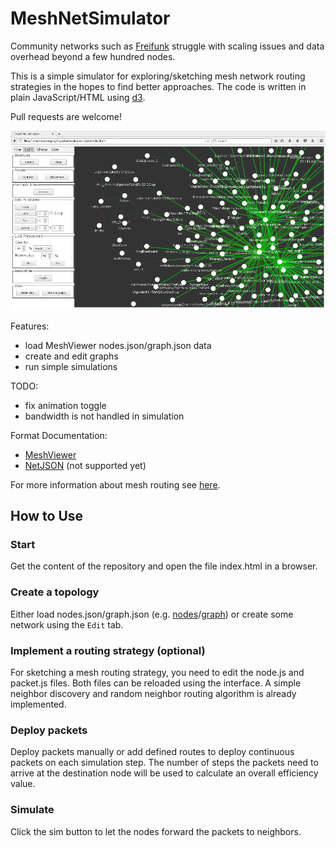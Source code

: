 # MeshNetSimulator

Community networks such as [Freifunk](https://freifunk.net) struggle with scaling issues and data overhead beyond a few hundred nodes.

This is a simple simulator for exploring/sketching mesh network routing strategies in the hopes to find better approaches.
The code is written in plain JavaScript/HTML using [d3](https://d3js.org).

Pull requests are welcome!

![settings](docs/screenshot.png)

Features:
- load MeshViewer nodes.json/graph.json data
- create and edit graphs
- run simple simulations

TODO:
- fix animation toggle
- bandwidth is not handled in simulation

Format Documentation:
- [MeshViewer](https://github.com/ffrgb/meshviewer)
- [NetJSON](http://netjson.org/rfc.html#rfc.section.5) (not supported yet)

For more information about mesh routing see [here](docs/about_mesh_networking.md).


## How to Use

### Start

Get the content of the repository and open the file index.html in a browser.

### Create a topology

Either load nodes.json/graph.json (e.g. [nodes](https://regensburg.freifunk.net/data/nodes.json)/[graph](https://regensburg.freifunk.net/data/graph.json)) or create some network using the `Edit` tab.

### Implement a routing strategy (optional)

For sketching a mesh routing strategy, you need to edit the node.js and packet.js files.
Both files can be reloaded using the interface.
A simple neighbor discovery and random neighbor routing algorithm is already implemented.

### Deploy packets
Deploy packets manually or add defined routes to deploy continuous packets on each simulation step. The number of steps the packets need to arrive at the destination node will be used to calculate an overall efficiency value.

### Simulate

Click the sim button to let the nodes forward the packets to neighbors.
